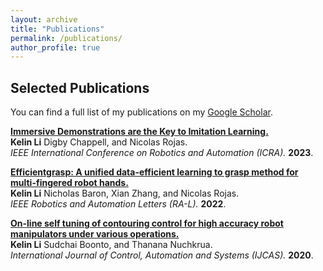 ```yaml
---
layout: archive
title: "Publications"
permalink: /publications/
author_profile: true
---
```


## Selected Publications
You can find a full list of my publications on my [Google Scholar](https://scholar.google.com.hk/citations?hl=zh-CN&user=_8bq-bwAAAAJ&view_op=list_works&sortby=pubdate).

<b>[Immersive Demonstrations are the Key to Imitation Learning.](https://arxiv.org/abs/2301.09157)</b><br>
<b>Kelin Li</b> Digby Chappell, and Nicolas Rojas.<br>
<i>IEEE International Conference on Robotics and Automation (ICRA).</i> <b>2023</b>.

<b>[Efficientgrasp: A unified data-efficient learning to grasp method for multi-fingered robot hands.](https://arxiv.org/abs/2206.15159)</b><br>
<b>Kelin Li</b> Nicholas Baron, Xian Zhang, and Nicolas Rojas.<br>
<i>IEEE Robotics and Automation Letters (RA-L).</i> <b>2022</b>.

<b>[On-line self tuning of contouring control for high accuracy robot manipulators under various operations.](https://link.springer.com/article/10.1007/s12555-019-0110-9)</b><br>
<b>Kelin Li</b> Sudchai Boonto, and Thanana Nuchkrua.<br>
<i>International Journal of Control, Automation and Systems (IJCAS).</i> <b>2020</b>.
